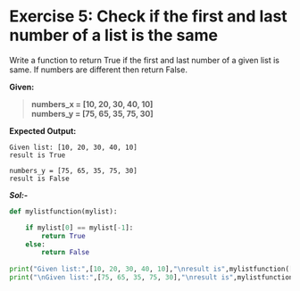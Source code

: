 # Exercise 5: Check if the first and last number of a list is the same

Write a function to return True if the first and last number of a given list is same. If numbers are different then return False.

**Given:**

><b>numbers_x = [10, 20, 30, 40, 10]</b>  
><b>numbers_y = [75, 65, 35, 75, 30]</b>

**Expected Output:**
```
Given list: [10, 20, 30, 40, 10]
result is True

numbers_y = [75, 65, 35, 75, 30]
result is False
```

***Sol:-***

```python
def mylistfunction(mylist):

    if mylist[0] == mylist[-1]:
        return True
    else:
        return False
    
print("Given list:",[10, 20, 30, 40, 10],"\nresult is",mylistfunction([10, 20, 30, 40, 10]))
print("\nGiven list:",[75, 65, 35, 75, 30],"\nresult is",mylistfunction([75, 65, 35, 75, 30]))
```
